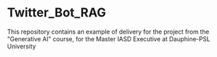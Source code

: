 # Twitter_Bot_RAG
This repository contains an example of delivery for the project from the "Generative AI" course, for the Master IASD Executive at Dauphine-PSL University

